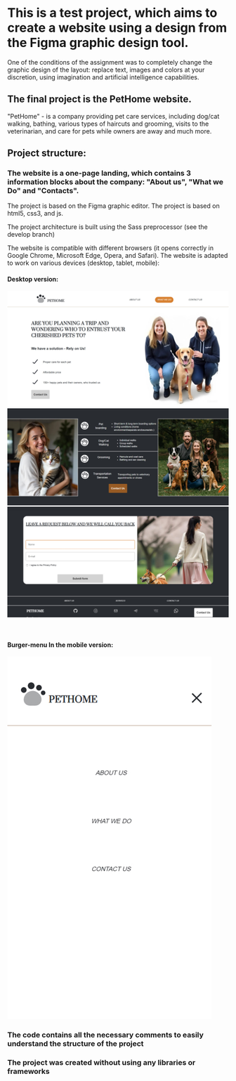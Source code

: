 # This is a test project, which aims to create a website using a design from the Figma graphic design tool.

One of the conditions of the assignment was to completely change the graphic design of the layout: replace text, images and colors at your discretion, using imagination and artificial intelligence capabilities.
<br>

## The final project is the PetHome website.
"PetHome" - is a company providing pet care services, including dog/cat walking, bathing, various types of haircuts and grooming, visits to the veterinarian, and care for pets while owners are away  and much more. 
<br>

## Project structure:
### The website is a one-page landing, which contains 3 information blocks about the company: "About us", "What we Do" and "Contacts".

The project is based on the Figma graphic editor.
The project is based on html5, css3, and js.

The project architecture is built using the Sass preprocessor (see the develop branch)

The website is compatible with different browsers (it opens correctly in Google Chrome, Microsoft Edge, Opera, and Safari).
The website is adapted to work on various devices (desktop, tablet, mobile):

#### Desktop version:
![image](./assets/images/readme/img_first.jpg)
![image](./assets/images/readme/img_second.jpg)
![image](./assets/images/readme/img_third.jpg)

<br>

#### Burger-menu In the mobile version:
![image](./assets/images/readme/img_burger.jpg)

### The code contains all the necessary comments to easily understand the structure of the project

### The project was created without using any libraries or frameworks

